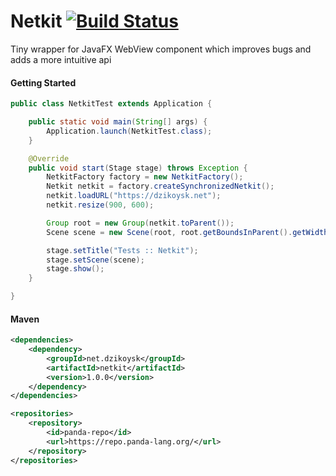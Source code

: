 # Netkit [![Build Status](https://travis-ci.org/dzikoysk/Netkit.svg?branch=master)](https://travis-ci.org/dzikoysk/Netkit)
Tiny wrapper for JavaFX WebView component which improves bugs and adds a more intuitive api

#### Getting Started
```java
public class NetkitTest extends Application {

    public static void main(String[] args) {
        Application.launch(NetkitTest.class);
    }

    @Override
    public void start(Stage stage) throws Exception {
        NetkitFactory factory = new NetkitFactory();
        Netkit netkit = factory.createSynchronizedNetkit();
        netkit.loadURL("https://dzikoysk.net");
        netkit.resize(900, 600);

        Group root = new Group(netkit.toParent());
        Scene scene = new Scene(root, root.getBoundsInParent().getWidth(), root.getBoundsInParent().getHeight());

        stage.setTitle("Tests :: Netkit");
        stage.setScene(scene);
        stage.show();
    }

}
```

#### Maven
```xml
<dependencies>
    <dependency>
        <groupId>net.dzikoysk</groupId>
        <artifactId>netkit</artifactId>
        <version>1.0.0</version>
    </dependency>
</dependencies>

<repositories>
    <repository>
        <id>panda-repo</id>
        <url>https://repo.panda-lang.org/</url>
    </repository>
</repositories>
```
